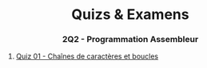 <h1 align="Center">Quizs & Examens</h1>
<h3 align="Center">2Q2 - Programmation Assembleur</h3>

1. [Quiz 01 - Chaînes de caractères et boucles](./Quizs/Quiz01/rules.md)
   
